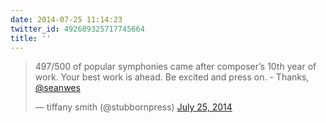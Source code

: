 ```yaml
---
date: 2014-07-25 11:14:23
twitter_id: 492689325717745664
title: ''
---
```


<blockquote class="twitter-tweet"><p lang="en" dir="ltr">497/500 of popular symphonies came after composer’s 10th year of work. Your best work is ahead. Be excited and press on. - Thanks, <a href="https://twitter.com/seanwes?ref_src=twsrc%5Etfw">@seanwes</a></p>&mdash; tiffany smith (@stubbornpress) <a href="https://twitter.com/stubbornpress/status/492686204811608064?ref_src=twsrc%5Etfw">July 25, 2014</a></blockquote>
<script async src="https://platform.twitter.com/widgets.js" charset="utf-8"></script>
